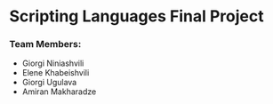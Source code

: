 # Scripting Languages Final Project

### Team Members:

- Giorgi Niniashvili
- Elene Khabeishvili
- Giorgi Ugulava
- Amiran Makharadze
